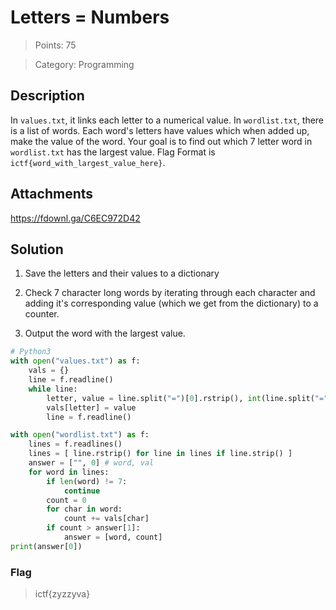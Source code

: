 # Letters = Numbers

> Points: 75

> Category: Programming

## Description

In `values.txt`, it links each letter to a numerical value. In `wordlist.txt`, there is a list of words. Each word's letters have values which when added up, make the value of the word. Your goal is to find out which 7 letter word in `wordlist.txt` has the largest value. Flag Format is `ictf{word_with_largest_value_here}`.

## Attachments

https://fdownl.ga/C6EC972D42

## Solution

1. Save the letters and their values to a dictionary

2. Check 7 character long words by iterating through each character and adding it's corresponding value (which we get from the dictionary) to a counter.

3. Output the word with the largest value.

```py
# Python3
with open("values.txt") as f:
    vals = {}
    line = f.readline()
    while line:
        letter, value = line.split("=")[0].rstrip(), int(line.split("=")[1].rstrip())
        vals[letter] = value
        line = f.readline()

with open("wordlist.txt") as f:
    lines = f.readlines()
    lines = [ line.rstrip() for line in lines if line.strip() ]
    answer = ["", 0] # word, val
    for word in lines:
        if len(word) != 7:
            continue
        count = 0
        for char in word:
            count += vals[char]
        if count > answer[1]:
            answer = [word, count]
print(answer[0])
```

### Flag

> ictf{zyzzyva}
